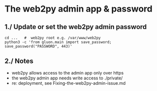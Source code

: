 The web2py admin app & password
===============================

1./ Update or set the web2py admin password
-------------------------------------------

	cd ...   #  web2py root e.g. /var/www/web2py
	python3 -c 'from gluon.main import save_password; save_password("PASSWORD", 443)'


2./ Notes
---------
- web2py allows access to the admin app only over https
- the web2py admin app needs write access to ./private/
- re: deployment, see Fixing-the-web2py-admin-issue.md
